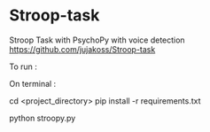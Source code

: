 # Stroop-task
Stroop Task with PsychoPy  with voice detection
https://github.com/jujakoss/Stroop-task

To run :

On terminal :

cd <project_directory>
pip install -r requirements.txt

python stroopy.py
